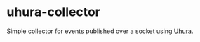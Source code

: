 uhura-collector
===============

Simple collector for events published over a socket using [Uhura](https://github.com/NodeFly/uhura).

